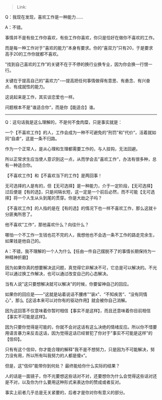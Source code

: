 > Link: 

Q：我现在发现，喜欢工作是一种能力……

A：不错。

事情并不是有些工作你喜欢，有些工作你喜欢，你只是恰好在做你不喜欢的工作。

而是每一种工作对于"喜欢的能力"本身有要求。你的“喜双力”只有20，于是要求高手20的工作你就都不喜欢。

"找到自己喜欢的工作”的关键不在于不停的换行业换专业，因为你会换一行恨一行。

关键在于提高自己的"喜欢力"-—提高把任何事情做得有意思、有悬念、有兴奋点、有成就性的能力。

这说起来是工作，其实谈恋爱也一样。

问题根本不是"谁适合你“，而是你【能适合】谁。

---

Q：这句话我是这么理解的，不是何不食肉糜，只是事实就是：

一个【不喜欢工作】的人，工作会成为一种不可避免的“刑罚"和"代价“，活着就如同“自虐“，这是一条不归路。

作为一个正常人，是从心理和生理都需要工作的，与人挂钩，无法回避。

所以正常求生应当使人意识到这一点，从而学会去"喜欢工作“，办法有很多种，总有一种适合你。

【不喜欢工作】和【不喜欢当下的工作】是两回事！

无可选择的人是有的，但【无可选择】是一种能力，介于一定阶段，【无可选择】过后便是【有的选】，只是间隔长短，这一定是一个前后必然，而不可能【无可选择】将一个人生从头到尾的贯穿。你是大劫之子吗？

【不喜欢工作】的人指的是在【有的选】的情况下也一样不喜欢工作，那么这就十分匪夷所思了。

他不喜欢”工作“，那他喜欢什么？向往什么？

哪怕一个不工作一生钱也花不完的人，我想他也不会选一条不工作的路走完余生，如果钱是他自己的。

A：不错，我不理解的一个人为什么【任由一件自己摆脱不了的事情长期保持为一种精神折磨】

因为如果你真的想要解决这问题，真觉得它非解决不可，它总是可以解决的。不光可以通过换工作解决，也可以通过改变自己的心态解决。

当有人说"这只要想解决就可以解决"的时候，你要留神自己的回应。

如果你的回应是——"这就是站着说话不腰疼"“装x"、“不知疾苦“、“没有同情心”，那么【这话本来可以对你有的驱动作用】就会被你自己消解。

因为这回答不仅意味着你暂时相信【事实不是这样】，而且还意味着你目前相信【事实不可能是这样】。

因为只要你觉得是可能的，你就不会对这话有这么决绝的情绪反应。所以你不惜要用语言暴力来反击这话，因为觉得这话已经冒犯了你对于"事实不可能是这样"的【信仰】。

只有有这个信仰，你才能合理的解释"我不是不想努力，只是因为不可能解决，努力没有用，所以所有叫我努力的人都是傻x”。

但是，这"信仰"能带你到何处？ 最终能给你什么实际的结果？

人的话是一面镜子，你不光要想这些话对不对，还要想你为什么会觉得这些话对还是不对，以及你为什么要用这种形式来表达你的赞成或者反对。

事实上前者几乎总是无关紧要的，后者才是你对你有意义的部分。
